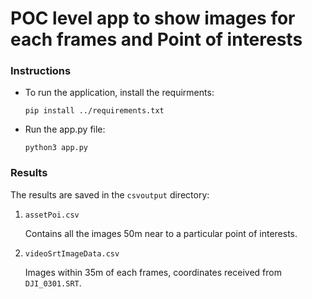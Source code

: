 # POC level app to show images for each frames and Point of interests

### Instructions

- To run the application, install the requirments:

    `pip install ../requirements.txt`

- Run the app.py file:

    `python3 app.py`

### Results

The results are saved in the `csvoutput` directory:

1. `assetPoi.csv`
        
    Contains all the images 50m near to a particular point of interests.
    
2. `videoSrtImageData.csv`
        
    Images within 35m of each frames, coordinates received from `DJI_0301.SRT`.